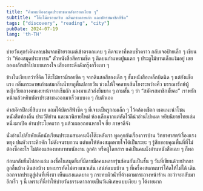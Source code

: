 ```yaml
---
title: "ค้นพบห้องสมุดประชาชนหลังตรอกเงียบ ๆ"
subtitle: "โต๊ะไม้กรอบกริบ กลิ่นกระดาษเก่า และบัตรสมาชิกสีซีด"
tags: ["discovery", "reading", "city"]
pubDate: 2024-07-19
lang: 'th-TH'
---
```


บ่ายวันศุกร์เดินหลบฝนจากป้ายรถเมล์เข้าตรอกแคบ ๆ คิดจะหาที่หลบชั่วคราว กลับเจอป้ายเล็ก ๆ เขียนว่า “ห้องสมุดประชาชน” ตัวหนังสือสีครามซีด ๆ ติดบนกำแพงปูนแตก ๆ ประตูไม้บานเล็กแง้มอยู่ เลยลองผลักเข้าไปแบบเกรงใจ เสียงกระดิ่งดังกรุ๊งกริ๊งเบา ๆ

ข้างในเงียบกว่าที่คิด โต๊ะไม้ยาวมีรอยขีด ๆ จากดินสอสีของเด็ก ๆ ชั้นหนังสือเหล็กบิดนิด ๆ แต่ยังแข็งแรง กลิ่นกระดาษเก่าผสมกลิ่นน้ำยาถูพื้นปลายวัน ชวนให้ใจคลายเส้นโยงระหว่างคิ้ว บรรณารักษ์ผู้หญิงวัยกลางคนเงยหน้าจากเข็มถัก มองมาแล้วส่งยิ้มบาง ๆ ถามสั้น ๆ ว่า “สมัครสมาชิกมั้ยคะ” เราพยักหน้าแล้วหยิบบัตรประชาชนออกมาเร็วแบบงง ๆ กับตัวเอง

ค่าสมัครปีละยี่สิบบาท แถมได้บัตรสีฟ้าซีด ๆ ที่เจาะเป็นรูกลมเล็ก ๆ ไว้คล้องเชือก เธอแนะนำโซนหนังสือท้องถิ่น ประวัติย่าน และนวนิยายใหม่ ห้องเล็กมากแต่คัดไว้ดีน่าอ่านไปหมด หยิบนิยายไทยเล่มหนึ่งมาเปิด อ่านประโยคแรก ๆ แล้วเผลอถอนหายใจ ฮึ่ย ภาษาดีจัง

นั่งอ่านไปสักพักเด็กนักเรียนประถมสามคนนั่งโต๊ะหลังเรา พูดคุยกันเรื่องการบ้าน วิทยาศาสตร์เรื่องแรงพยุง ปนหัวเราะคิกคัก ไม่ดังจนรบกวน แต่พอให้ห้องสมุดหายใจได้เป็นระยะ ๆ รู้สึกขอบคุณพื้นที่ที่ไม่ต้องซื้ออะไร ไม่ต้องแสดงบทบาทพนักงาน ลูกค้า หรือผู้โดยสาร แค่เป็นคนนั่งอ่านหนังสือเฉย ๆ ก็พอ

ก่อนกลับยืมไปสองเล่ม ลงชื่อในสมุดยืมที่มีลายมือคนหลายรุ่นซ้อนกันเป็นชั้น ๆ วันที่เขียนด้วยปากกาลูกลื่นบ้าง ดินสอบ้าง บางบรรทัดไม่ตรงแนวเส้น เสน่ห์แบบบ้าน ๆ ที่เครื่องสแกนบาร์โค้ดให้ไม่ได้ เดินออกจากประตูสู่ฝนที่เพิ่งซา เห็นแสงแดดบาง ๆ กระทบผิวน้ำที่ค้างตามกระถางหน้าร้าน กะว่าจะกลับมาอีกเร็ว ๆ นี้ เพราะที่นี่ทำให้บ่ายวันธรรมดากลายเป็นวันพิเศษแบบเงียบ ๆ ได้งายมาก


